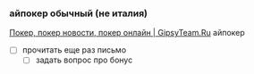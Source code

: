 ### айпокер обычный (не италия)
[Покер, покер новости, покер онлайн | GipsyTeam.Ru](https://forum.gipsyteam.ru/index.php?act=Msg&CODE=dlg&DID=3627319&st=0&#message7303672) айпокер
- [ ] прочитать еще раз письмо
	- [ ] задать вопрос про бонус